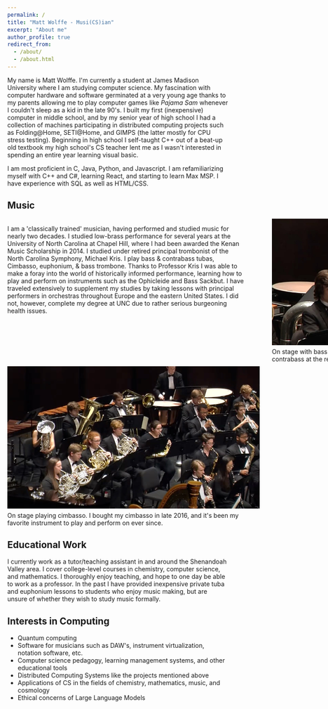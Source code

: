```yaml
---
permalink: /
title: "Matt Wolffe - Musi(CS)ian"
excerpt: "About me"
author_profile: true
redirect_from: 
  - /about/
  - /about.html
---
```


<style>
  a {
    text-decoration: none !important;
  }

  a:hover {
    text-decoration: none !important;
    text-shadow: 4px 4px 8px;
  }
</style>


My name is Matt Wolffe. I'm currently a student at James Madison University where I am studying computer science.
My fascination with computer hardware and software germinated at a very young age thanks to my parents allowing me to play computer games like <em>Pajama Sam</em> whenever I couldn't sleep as a kid in the late 90's.
I built my first (inexpensive) computer in middle school, and by my senior year of high school I had a collection of machines participating in distributed computing projects such as
[Folding@Home](https://foldingathome.org/?lng=en), [SETI@Home](https://setiathome.berkeley.edu/), and [GIMPS](https://www.mersenne.org/) (the latter mostly for CPU stress testing).
Beginning in high school I self-taught C++ out of a beat-up old textbook my high school's CS teacher lent me as I wasn't interested in spending an entire year learning visual basic.

I am most proficient in C, Java, Python, and Javascript. I am refamiliarizing myself with C++ and C#, learning React, and starting to learn Max MSP. I have experience with SQL as well as HTML/CSS. 

Music
------
<style>
  div.section {
    width: 67.5rem;
    display: flex;
    flex-direction: row;
    align-items: start;
    justify-content: start;
    gap: 1.5rem;
  }

  div.section p {
    width: 50%;
  }

  .music {
    width: 18rem;
  }

  /* IF RESPONSIVENESS BREAKS EVEN WORSE THAN IT ALREADY IS, CHECK IF REMOVING THIS PADDING OVERRIDE HELPS ~_~ */
  #main {
    padding-left: 0em !important;
    padding-right: 0em !important;
  }

  figure img {
    margin-bottom: 0.2rem;
  }

  figure.music {
	  margin-top: 0rem;
	  margin-bottom: 0.5rem;
  }

  article.page {
    padding-right: 1rem;
  }

  .wide {
    width: 36rem;
    margin: auto;
    margin-bottom: 0.2rem;
  }

  figure.wide {
    display: block;
    width: fit-content;
  }

</style>

<div class="section">
  <p>
    I am a 'classically trained' musician, having performed and studied music for nearly two decades. I studied low-brass performance for several years at the University of North Carolina at Chapel Hill, where I had been awarded the Kenan Music Scholarship in 2014.
    I studied under retired principal trombonist of the North Carolina Symphony, Michael Kris. I play bass & contrabass tubas, <a href="https://cso.org/experience/article/3130/whats-a-cimbasso">Cimbasso</a>, euphonium, & bass trombone.
    Thanks to Professor Kris I was able to make a foray into the world of historically informed performance, learning how to play and perform on instruments such as the <a href="http://www.contrabass.com/pages/ophicleide.html">Ophicleide</a> and <a href="https://caslabs.case.edu/medren/renaissance-instruments/sackbut-renaissance/">Bass Sackbut</a>. I have traveled extensively to supplement my studies by taking lessons with principal performers in orchestras throughout Europe and the eastern United States. I did not, however, complete my degree at UNC due to rather serious burgeoning health issues.
  </p>

  <figure class="music">
    <img class="music" src="images\option-2.jpg" alt="matt on stage">
    <figcaption class="music" >On stage with bass tuba in hand, and contrabass at the ready.</figcaption>
  </figure>
</div>

<figure class="wide" >
  <img class="wide" src="images\cimbasso.png" alt="matt cimbasso">
  <figcaption class="wide">On stage playing cimbasso. I bought my cimbasso in late 2016, and it's been my favorite instrument to play and perform on ever since.</figcaption>
</figure>

Educational Work
------
I currently work as a tutor/teaching assistant in and around the Shenandoah Valley area. I cover college-level courses in chemistry, computer science, and mathematics. I thoroughly enjoy teaching, and hope to one day be able to work as a professor.
In the past I have provided inexpensive private tuba and euphonium lessons to students who enjoy music making, but are unsure of whether they wish to study music formally.

Interests in Computing
------
<ul>
    <li>Quantum computing</li>
    <li>Software for musicians such as DAW's, instrument virtualization, notation software, etc.</li>
    <li>Computer science pedagogy, learning management systems, and other educational tools</li>
    <li>Distributed Computing Systems like the projects mentioned above</li>
    <li>Applications of CS in the fields of chemistry, mathematics, music, and cosmology</li>
    <li>Ethical concerns of Large Language Models</li>
</ul>

<!-- Create content & metadata
------
For site content, there is one markdown file for each type of content, which are stored in directories like _publications, _talks, _posts, _teaching, or _pages. For example, each talk is a markdown file in the [_talks directory](https://github.com/academicpages/academicpages.github.io/tree/master/_talks). At the top of each markdown file is structured data in YAML about the talk, which the theme will parse to do lots of cool stuff. The same structured data about a talk is used to generate the list of talks on the [Talks page](https://academicpages.github.io/talks), each [individual page](https://academicpages.github.io/talks/2012-03-01-talk-1) for specific talks, the talks section for the [CV page](https://academicpages.github.io/cv), and the [map of places you've given a talk](https://academicpages.github.io/talkmap.html) (if you run this [python file](https://github.com/academicpages/academicpages.github.io/blob/master/talkmap.py) or [Jupyter notebook](https://github.com/academicpages/academicpages.github.io/blob/master/talkmap.ipynb), which creates the HTML for the map based on the contents of the _talks directory).

**Markdown generator**

I have also created [a set of Jupyter notebooks](https://github.com/academicpages/academicpages.github.io/tree/master/markdown_generator
) that converts a CSV containing structured data about talks or presentations into individual markdown files that will be properly formatted for the academicpages template. The sample CSVs in that directory are the ones I used to create my own personal website at stuartgeiger.com. My usual workflow is that I keep a spreadsheet of my publications and talks, then run the code in these notebooks to generate the markdown files, then commit and push them to the GitHub repository.

How to edit your site's GitHub repository
------
Many people use a git client to create files on their local computer and then push them to GitHub's servers. If you are not familiar with git, you can directly edit these configuration and markdown files directly in the github.com interface. Navigate to a file (like [this one](https://github.com/academicpages/academicpages.github.io/blob/master/_talks/2012-03-01-talk-1.md) and click the pencil icon in the top right of the content preview (to the right of the "Raw | Blame | History" buttons). You can delete a file by clicking the trashcan icon to the right of the pencil icon. You can also create new files or upload files by navigating to a directory and clicking the "Create new file" or "Upload files" buttons. 

Example: editing a markdown file for a talk
![Editing a markdown file for a talk](/images/editing-talk.png)

For more info
------
More info about configuring academicpages can be found in [the guide](https://academicpages.github.io/markdown/). The [guides for the Minimal Mistakes theme](https://mmistakes.github.io/minimal-mistakes/docs/configuration/) (which this theme was forked from) might also be helpful. -->
